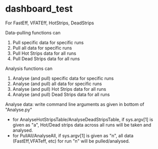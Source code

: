 # dashboard_test

For FastEff, VFATEff, HotStrips, DeadStrips

Data-pulling functions can
1. Pull specific data for specific runs
2. Pull all data for specific runs
3. Pull Hot Strips data for all runs
4. Pull Dead Strips data for all runs

Analysis functions can
1. Analyse (and pull) specific data for specific runs
2. Analyse (and pull) all data for specific runs
3. Analyse (and pull) Hot Strips data for all runs
4. Analyse (and pull) Dead Strips data for all runs

Analyse data: write command line arguments as given in bottom of "Analyse.py"
- for AnalyseHotStripsTable/AnalyseDeadStripsTable, if sys.argv[1] is given as "a", Hot/Dead strips data across all runs will be taken and analysed.
- for PullAll/AnalyseAll, if sys.argv[1] is given as "n", all data (FastEff,VFATeff, etc) for run "n" will be pulled/analysed.
